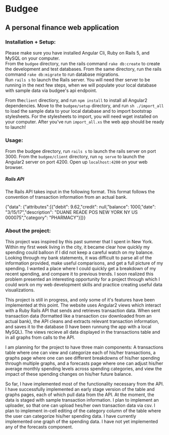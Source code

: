 # Budgee
## A personal finance web application

### Installation + Setup:

Please make sure you have installed Angular Cli, Ruby on Rails 5, and MySQL on your computer.    
From the `budgee` directory, run the rails command `rake db:create` to create the development and test databases.
From the same directory, run the rails command `rake db:migrate` to run database migrations.    
Run `rails s` to launch the Rails server. You will need ther server to be running in the next few steps, when
we will populate your local database with sample data via budgee's api endpoint.

From the`client` directiory, and run `npm install` to install all Angular2 dependencies.
Move to the `budgee/setup` directory, and run `sh ./import_all` to load the sample data to your local database
and to import bootstrap stylesheets. For the stylesheets to import, you will need wget installed on your 
computer. After you've run `import_all.xs` the web app should be ready to launch!

### Usage:

From the budgee directory, run `rails s` to launch the rails server on port 3000. From the 
`budgee/client` directory, run `ng serve` to launch the Angular2 server on port 4200. Open up `localhost:4200`
on your web browser. 

##### Rails API

The Rails API takes input in the following format. This format follows the convention of transaction information from
an actual bank.

{"data": {"attributes":[{"debit": 9.62,"credit": null,"balance": 1000,"date": "3/15/17","description": "DUANE READE             POS     NEW YORK      NY US        000075","category": "PHARMACY"}]}}


### About the project:

This project was inspired by this past summer that I spent in New York. Within my first week living in the city,
it became clear how quickly my spending could balloon if I did not keep a careful watch on my balance. 
Looking through my bank statements, it was difficult to parse all of the information provided, make useful comparisons, and get a full picture of my spending.
I wanted a place where I could quickly get a breakdown of my recent spending, and compare it to previous trends. I soon realized this
problem presented an interesting opportunity for a project through which I could work on my web development skills and practice
creating useful data visualizations.


This project is still in progress, and only some of it's features have been implemented at this point. The website uses Angular2 views
which interact with a Ruby Rails API that sends and retrieves transaction data. When sent transaction data (formatted like a
 transaction csv downloaded from an actual bank), the API cleans and extracts relevant
transaction information, and saves it to the database (I have been runnung the app with a local MySQL). The views  recieve
all data displayed in the transactions table and in all graphs from calls to the API. 


I am planning for the project to have three main components: A transactions table where one can view and categorize each of his/her transactions,
a graphs page where one can see different breakdowns of his/her spending through multiple graphs, and a forecasts page where one can adjust
his/her average monthly spending levels across spending categories, and view the impact of these spending changes on his/her future balance.


So far, I have implemented most of the functionality necessary from the API. I have successfully implemented an early stage version of the table
and graphs pages, each of which pull data from the API. At the moment, the data is staged with sample transaction information. I plan to implement
an uploader, so that one can upload hes/her own transaction data via csv. I plan to implement in-cell editing of the category column of the 
table where the user can categorize his/her spending data. I have currently implemented one graph of the spending data. I have not yet 
implemented any of the forecasts component.


